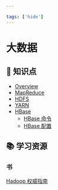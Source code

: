 ```yaml
---

tags: ['hide']
---
```


大数据
======

:memo: 知识点
-------------

-	[Overview](overview.md)
-	[MapReduce](MapReduce.md)
-	[HDFS](HDFS.md)
-	[YARN](YARN.md)
-	[HBase](hbase)
	-	[HBase 命令](hbase/hbase-cli.md)
	-	[HBase 配置](hbase/hbase-ops.md)

:books: 学习资源
----------------

### 书

[Hadoop 权威指南](https://book.douban.com/subject/6523762/)
